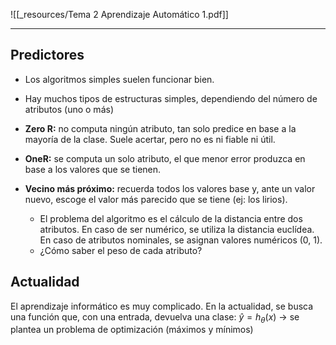 ![[_resources/Tema 2 Aprendizaje Automático 1.pdf]]

---
## Predictores
- Los algoritmos simples suelen funcionar bien.
- Hay muchos tipos de estructuras simples, dependiendo del número de atributos (uno o más)

- **Zero R:** no computa ningún atributo, tan solo predice en base a la mayoría de la clase. Suele acertar, pero no es ni fiable ni útil.
- **OneR:** se computa un solo atributo, el que menor error produzca en base a los valores que se tienen.
- **Vecino más próximo:** recuerda todos los valores base y, ante un valor nuevo, escoge el valor más parecido que se tiene (ej: los lirios).
	- El problema del algoritmo es el cálculo de la distancia entre dos atributos. En caso de ser numérico, se utiliza la distancia euclídea. En caso de atributos nominales, se asignan valores numéricos (0, 1).
	- ¿Cómo saber el peso de cada atributo?

## Actualidad
El aprendizaje informático es muy complicado. En la actualidad, se busca una función que, con una entrada, devuelva una clase: $ŷ=h_\theta(x)$ → se plantea un problema de optimización (máximos y mínimos)